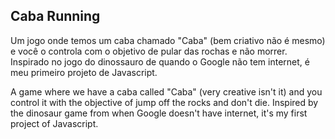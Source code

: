 ## Caba Running

Um jogo onde temos um caba chamado "Caba" (bem criativo não é mesmo) e você o controla com o objetivo de pular das rochas e não morrer. Inspirado no jogo do dinossauro de quando o Google não tem internet, é meu primeiro projeto de Javascript.

A game where we have a caba called "Caba" (very creative isn't it) and you control it with the objective of jump off the rocks and don't die. Inspired by the dinosaur game from when Google doesn't have internet, it's my first project of Javascript.
